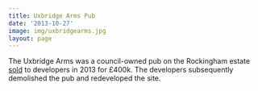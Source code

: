 ```yaml
---
title: Uxbridge Arms Pub 
date: '2013-10-27'
image: img/uxbridgearms.jpg
layout: page
---
```

The Uxbridge Arms was a council-owned pub on the Rockingham estate [sold](https://www.35percent.org/img/LRegister_uxbridgearms.pdf) to developers in 2013 for £400k. The developers subsequently demolished the pub and redeveloped the site.
